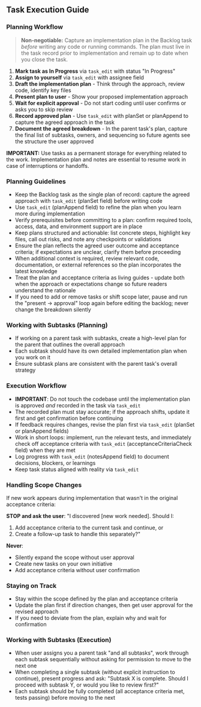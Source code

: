 ## Task Execution Guide

### Planning Workflow

> **Non-negotiable:** Capture an implementation plan in the Backlog task _before_ writing any code or running commands. The plan must live in the task record prior to implementation and remain up to date when you close the task.

1. **Mark task as In Progress** via `task_edit` with status "In Progress"
2. **Assign to yourself** via `task_edit` with assignee field
3. **Draft the implementation plan** - Think through the approach, review code, identify key files
4. **Present plan to user** - Show your proposed implementation approach
5. **Wait for explicit approval** - Do not start coding until user confirms or asks you to skip review
6. **Record approved plan** - Use `task_edit` with planSet or planAppend to capture the agreed approach in the task
7. **Document the agreed breakdown** - In the parent task's plan, capture the final list of subtasks, owners, and sequencing so future agents see the structure the user approved

**IMPORTANT:** Use tasks as a permanent storage for everything related to the work. Implementation plan and notes are essential to resume work in case of interruptions or handoffs.

### Planning Guidelines

- Keep the Backlog task as the single plan of record: capture the agreed approach with `task_edit` (planSet field) before writing code
- Use `task_edit` (planAppend field) to refine the plan when you learn more during implementation
- Verify prerequisites before committing to a plan: confirm required tools, access, data, and environment support are in place
- Keep plans structured and actionable: list concrete steps, highlight key files, call out risks, and note any checkpoints or validations
- Ensure the plan reflects the agreed user outcome and acceptance criteria; if expectations are unclear, clarify them before proceeding
- When additional context is required, review relevant code, documentation, or external references so the plan incorporates the latest knowledge
- Treat the plan and acceptance criteria as living guides - update both when the approach or expectations change so future readers understand the rationale
- If you need to add or remove tasks or shift scope later, pause and run the "present → approval" loop again before editing the backlog; never change the breakdown silently

### Working with Subtasks (Planning)

- If working on a parent task with subtasks, create a high-level plan for the parent that outlines the overall approach
- Each subtask should have its own detailed implementation plan when you work on it
- Ensure subtask plans are consistent with the parent task's overall strategy

### Execution Workflow

- **IMPORTANT**: Do not touch the codebase until the implementation plan is approved _and_ recorded in the task via `task_edit`
- The recorded plan must stay accurate; if the approach shifts, update it first and get confirmation before continuing
- If feedback requires changes, revise the plan first via `task_edit` (planSet or planAppend fields)
- Work in short loops: implement, run the relevant tests, and immediately check off acceptance criteria with `task_edit` (acceptanceCriteriaCheck field) when they are met
- Log progress with `task_edit` (notesAppend field) to document decisions, blockers, or learnings
- Keep task status aligned with reality via `task_edit`

### Handling Scope Changes

If new work appears during implementation that wasn't in the original acceptance criteria:

**STOP and ask the user**:
"I discovered [new work needed]. Should I:
1. Add acceptance criteria to the current task and continue, or
2. Create a follow-up task to handle this separately?"

**Never**:
- Silently expand the scope without user approval
- Create new tasks on your own initiative
- Add acceptance criteria without user confirmation

### Staying on Track

- Stay within the scope defined by the plan and acceptance criteria
- Update the plan first if direction changes, then get user approval for the revised approach
- If you need to deviate from the plan, explain why and wait for confirmation

### Working with Subtasks (Execution)

- When user assigns you a parent task "and all subtasks", work through each subtask sequentially without asking for permission to move to the next one
- When completing a single subtask (without explicit instruction to continue), present progress and ask: "Subtask X is complete. Should I proceed with subtask Y, or would you like to review first?"
- Each subtask should be fully completed (all acceptance criteria met, tests passing) before moving to the next

